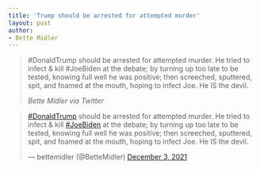 ```yaml
---
title: 'Trump should be arrested for attempted murder'
layout: post
author:
- Bette Midler
---
```


> \#DonaldTrump should be arrested for attempted murder. He tried to infect &amp; kill #JoeBiden at the debate; by turning up too late to be tested, knowing full well he was positive; then screeched, sputtered, spit, and foamed at the mouth, hoping to infect Joe. He IS the devil.
>
> <cite>Bette Midler via Twitter</cite>

<blockquote class="twitter-tweet"><p lang="en" dir="ltr"><a href="https://twitter.com/hashtag/DonaldTrump?src=hash&amp;ref_src=twsrc%5Etfw">#DonaldTrump</a> should be arrested for attempted murder. He tried to infect &amp; kill <a href="https://twitter.com/hashtag/JoeBiden?src=hash&amp;ref_src=twsrc%5Etfw">#JoeBiden</a> at the debate; by turning up too late to be tested, knowing full well he was positive; then screeched, sputtered, spit, and foamed at the mouth, hoping to infect Joe. He IS the devil.</p>&mdash; bettemidler (@BetteMidler) <a href="https://twitter.com/BetteMidler/status/1466668751563198465?ref_src=twsrc%5Etfw">December 3, 2021</a></blockquote> <script async src="https://platform.twitter.com/widgets.js" charset="utf-8"></script>
